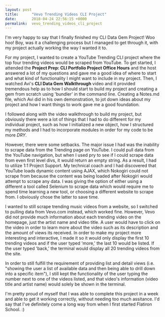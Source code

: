 ```yaml
---
layout: post
title:      "Vevo Trending Videos CLI Project"
date:       2018-04-24 22:56:15 +0000
permalink:  vevo_trending_videos_cli_project
---
```



I'm very happy to say that I finally finished my CLI Data Gem Project! Woo hoo! Boy, was it a challenging process but I managed to get through it, with my project actually working the way I wanted it to.

For my project, I wanted to create a YouTube Trending CLI project where the top four trending videos would be scraped from YouTube. To get started, I attended the **Project Prep: CLI Portfolio Project Office Hours** and the host answered a lot of my questions and gave me a good idea of where to start and what kind of functionality I might want to include in my project. Then, I watched Avi's **CLI Data Gem Walkthrough** video and it provided tremendous help as to how I should start to build my project and creating a gem from scratch using 'bundler' in the command line. Creating a Notes.md file, which Avi did in his own demonstration, to jot down ideas about my project and how I want things to work gave me a good foundation.

I followed along with the video walkthrough to build my project, but obviously there were a lot of things that I had to do different for my individual project, such as how I initialized a new object, how I structured my methods and I had to incorporate modules in order for my code to be more *DRY*. 

However, there were some setbacks. The major issue I had was the inability to scrape data from the Trending page on YouTube. I could pull data from the YouTube navigation, but when I used pry to see if I could scrape data from even first level divs, it would return an empty string. As a result, I had to utilize 1:1 Project Support. My technical coach and I had discovered that YouTube loads dynamic content using AJAX, which Nokogiri could not scrape from because the content was being loaded after Nokogiri would attempt to scrape any data. I was giving the option of either using a different a tool called Selenium to scrape data which would require me to spend time learning a new tool, or choosing a different website to scrape from. I obviously chose the latter to save time.

I wanted to still scrape trending music videos from a website, so I switched to pulling data from Vevo.com instead, which worked fine. However, Vevo did not provide much information about each trending video on the homepage, just the artist name and video title. A user would have to click on the video in order to learn more about the video such as its description and the amount of views its received. In order to make my project more interesting and interactive, I made it so it would only display the first 10 trending videos and if the user typed 'more,' the last 10 would be listed. If the user typed 'back,' the terminal would display all 20 trending videos from the site.

In order to still fulfill the requirement of providing list and detail views (i.e. "showing the user a list of available data and then being able to drill down into a specific item"), I still kept the functionality of the user typing the number next to one of the videos listed, and that video's information (video title and artist name) would solely be shown in the terminal. 

I'm pretty proud of myself that I was able to complete this project in a week and able to get it working correctly, without needing too much assitance. I'd say that I've definitely come a long way from when I first started Flatiron School. :)
